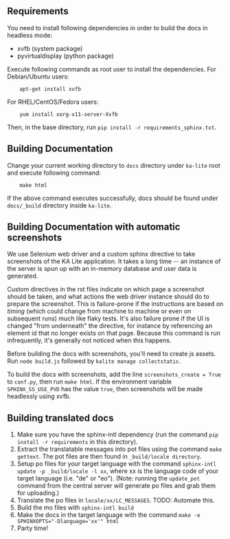 ## Requirements
You need to install following dependencies in order to build the docs in headless mode:
- xvfb (system package)
- pyvirtualdisplay (python package)

Execute following commands as root user to install the dependencies.
For Debian/Ubuntu users:
```
    apt-get install xvfb
```
For RHEL/CentOS/Fedora users:
```
    yum install xorg-x11-server-Xvfb
```

Then, in the base directory, run `pip install -r requirements_sphinx.txt`.
 

## Building Documentation
Change your current working directory to `docs` directory under `ka-lite` root and execute following command:
```
    make html
```
If the above command executes successfully, docs should be found under `docs/_build` directory inside `ka-lite`.


## Building Documentation with automatic screenshots
We use Selenium web driver and a custom sphinx directive to take screenshots of the KA Lite application. It takes a 
long time -- an instance of the server is spun up with an in-memory database and user data is generated.

Custom directives in the rst files indicate on which page a screenshot should be taken, and what actions the web driver
instance should do to prepare the screenshot. This is failure-prone if the instructions are based on *timing* (which
could change from machine to machine or even on subsequent runs) much like flaky tests. It's also failure prone if
the UI is changed "from underneath" the directive, for instance by referencing an element id that no longer exists on
that page. Because this command is run infrequently, it's generally not noticed when this happens.

Before building the docs with screenshots, you'll need to create js assets. Run `node build.js` followed by
`kalite manage collectstatic`.

To build the docs with screenshots, add the line `screenshots_create = True` to `conf.py`, then run `make html`.
If the environment variable `SPHINX_SS_USE_PVD` has the value `true`, then screenshots will be made headlessly using
xvfb.

## Building translated docs
1. Make sure you have the sphinx-intl dependency (run the command `pip install -r requirements` in this directory).
2. Extract the translatable messages into pot files using the command `make gettext`. The pot files are then found in `_build/locale directory`.
3. Setup po files for your target language with the command `sphinx-intl update -p _build/locale -l xx`, where xx is the language code of your target language (i.e. "de" or "eo"). (Note: running the `update_pot` command from the central server will generate po files and grab them for uploading.)
4. Translate the po files in `locale/xx/LC_MESSAGES`. TODO: Automate this.
5. Build the mo files with `sphinx-intl build`
6. Make the docs in the target language with the command `make -e SPHINXOPTS="-Dlanguage='xx'" html`
7. Party time!
